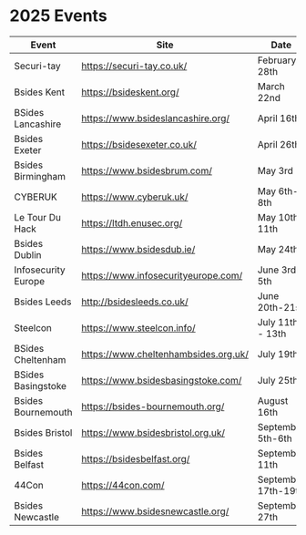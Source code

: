 # 2025 Events

| Event               | Site                                 | Date                  |
|---------------------|--------------------------------------|-----------------------|
| Securi-tay          | https://securi-tay.co.uk/            | February 28th         |
| Bsides Kent         | https://bsideskent.org/              | March 22nd            |
| BSides Lancashire   | https://www.bsideslancashire.org/    | April 16th            |
| Bsides Exeter 	    | https://bsidesexeter.co.uk/ 	       | April 26th            |
| Bsides Birmingham   | https://www.bsidesbrum.com/          | May 3rd               |
| CYBERUK             | https://www.cyberuk.uk/              | May 6th-8th           |
| Le Tour Du Hack     | https://ltdh.enusec.org/             | May 10th-11th         |
| Bsides Dublin       | https://www.bsidesdub.ie/            | May 24th              |
| Infosecurity Europe	| https://www.infosecurityeurope.com/  | June 3rd - 5th        |
| Bsides Leeds      	| http://bsidesleeds.co.uk/            | June 20th-21st        |
| Steelcon 	          | https://www.steelcon.info/           | July 11th - 13th      |
| BSides Cheltenham 	| https://www.cheltenhambsides.org.uk/ | July 19th             |
| BSides Basingstoke 	| https://www.bsidesbasingstoke.com/ 	 | July 25th             |
| Bsides Bournemouth  | https://bsides-bournemouth.org/      | August 16th           |
| Bsides Bristol      |	https://www.bsidesbristol.org.uk/ 	 | September 5th-6th     |
| Bsides Belfast      | https://bsidesbelfast.org/           | September 11th        |
| 44Con               | https://44con.com/                   | September 17th-19th   |
| Bsides Newcastle    | https://www.bsidesnewcastle.org/     | September 27th        |
